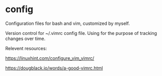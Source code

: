 # config
Configuration files for bash and vim, customized by myself.

Version control for ~/.vimrc config file. Using for the purpose of tracking changes over time.

Relevent resources:

https://linuxhint.com/configure_vim_vimrc/

https://dougblack.io/words/a-good-vimrc.html
